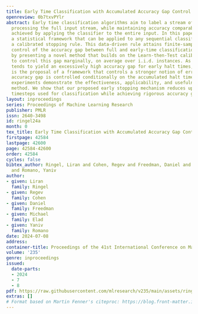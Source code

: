 ```yaml
---
title: Early Time Classification with Accumulated Accuracy Gap Control
openreview: 0b7txvPYlr
abstract: Early time classification algorithms aim to label a stream of features without
  processing the full input stream, while maintaining accuracy comparable to that
  achieved by applying the classifier to the entire input. In this paper, we introduce
  a statistical framework that can be applied to any sequential classifier, formulating
  a calibrated stopping rule. This data-driven rule attains finite-sample, distribution-free
  control of the accuracy gap between full and early-time classification. We start
  by presenting a novel method that builds on the Learn-then-Test calibration framework
  to control this gap marginally, on average over i.i.d. instances. As this algorithm
  tends to yield an excessively high accuracy gap for early halt times, our main contribution
  is the proposal of a framework that controls a stronger notion of error, where the
  accuracy gap is controlled conditionally on the accumulated halt times. Numerical
  experiments demonstrate the effectiveness, applicability, and usefulness of our
  method. We show that our proposed early stopping mechanism reduces up to 94% of
  timesteps used for classification while achieving rigorous accuracy gap control.
layout: inproceedings
series: Proceedings of Machine Learning Research
publisher: PMLR
issn: 2640-3498
id: ringel24a
month: 0
tex_title: Early Time Classification with Accumulated Accuracy Gap Control
firstpage: 42584
lastpage: 42600
page: 42584-42600
order: 42584
cycles: false
bibtex_author: Ringel, Liran and Cohen, Regev and Freedman, Daniel and Elad, Michael
  and Romano, Yaniv
author:
- given: Liran
  family: Ringel
- given: Regev
  family: Cohen
- given: Daniel
  family: Freedman
- given: Michael
  family: Elad
- given: Yaniv
  family: Romano
date: 2024-07-08
address:
container-title: Proceedings of the 41st International Conference on Machine Learning
volume: '235'
genre: inproceedings
issued:
  date-parts:
  - 2024
  - 7
  - 8
pdf: https://raw.githubusercontent.com/mlresearch/v235/main/assets/ringel24a/ringel24a.pdf
extras: []
# Format based on Martin Fenner's citeproc: https://blog.front-matter.io/posts/citeproc-yaml-for-bibliographies/
---
```


